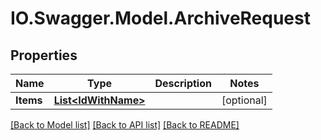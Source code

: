 # IO.Swagger.Model.ArchiveRequest
## Properties

Name | Type | Description | Notes
------------ | ------------- | ------------- | -------------
**Items** | [**List&lt;IdWithName&gt;**](IdWithName.md) |  | [optional] 

[[Back to Model list]](../README.md#documentation-for-models) [[Back to API list]](../README.md#documentation-for-api-endpoints) [[Back to README]](../README.md)

